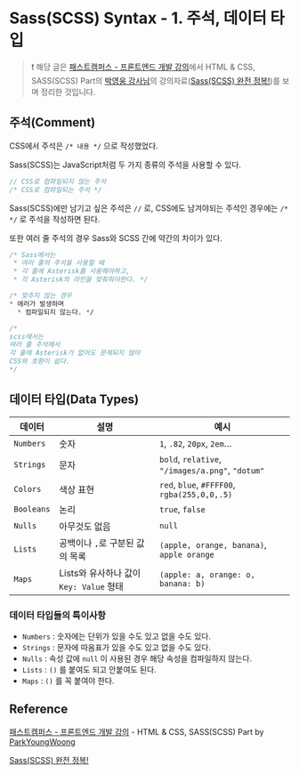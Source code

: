# Sass(SCSS) Syntax - 1. 주석, 데이터 타입

> ❗️ 해당 글은 [패스트캠퍼스 - 프론트엔드 개발 강의](https://www.fastcampus.co.kr/dev_online_react/)에서 HTML & CSS, SASS(SCSS) Part의 [박영웅 강사님](https://github.com/ParkYoungWoong)의 강의자료([Sass(SCSS) 완전 정복!](https://heropy.blog/2018/01/31/sass/))를 보며 정리한 것입니다.

## 주석(Comment)

CSS에서 주석은 `/* 내용 */` 으로 작성했었다.

Sass(SCSS)는 JavaScript처럼 두 가지 종류의 주석을 사용할 수 있다.

```scss
// CSS로 컴파일되지 않는 주석
/* CSS로 컴파일되는 주석 */
```

Sass(SCSS)에만 남기고 싶은 주석은 `//` 로, CSS에도 남겨야되는 주석인 경우에는 `/* */` 로 주석을 작성하면 된다.

또한 여러 줄 주석의 경우 Sass와 SCSS 간에 약간의 차이가 있다.

```sass
/* Sass에서는
 * 여러 줄의 주석을 사용할 때
 * 각 줄에 Asterisk를 사용해야하고,
 * 각 Asterisk의 라인을 맞춰줘야한다. */

/* 맞추지 않는 경우
* 에러가 발생하며
  * 컴파일되지 않는다. */
```

```scss
/*
scss에서는
여러 줄 주석에서 
각 줄에 Asterisk가 없어도 문제되지 않아
CSS와 호환이 쉽다.
*/
```

## 데이터 타입(Data Types)

| 데이터     | 설명                                    | 예시                                             |
| ---------- | --------------------------------------- | ------------------------------------------------ |
| `Numbers`  | 숫자                                    | `1`, `.82`, `20px`, `2em`…                       |
| `Strings`  | 문자                                    | `bold`, `relative`, `"/images/a.png"`, `"dotum"` |
| `Colors`   | 색상 표현                               | `red`, `blue`, `#FFFF00`, `rgba(255,0,0,.5)`     |
| `Booleans` | 논리                                    | `true`, `false`                                  |
| `Nulls`    | 아무것도 없음                           | `null`                                           |
| `Lists`    | 공백이나 `,`로 구분된 값의 목록         | `(apple, orange, banana)`, `apple orange`        |
| `Maps`     | Lists와 유사하나 값이 `Key: Value` 형태 | `(apple: a, orange: o, banana: b)`               |

### 데이터 타입들의 특이사항

- `Numbers` : 숫자에는 단위가 있을 수도 있고 없을 수도 있다.
- `Strings` : 문자에 따옴표가 있을 수도 있고 없을 수도 있다.
- `Nulls` : 속성 값에 `null` 이 사용된 경우 해당 속성을 컴파일하지 않는다.
- `Lists` : `()` 를 붙여도 되고 안붙여도 된다.
- `Maps` : `()` 를 꼭 붙여야 한다.

## Reference

[패스트캠퍼스 - 프론트엔드 개발 강의](https://www.fastcampus.co.kr/dev_online_react/) - HTML & CSS, SASS(SCSS) Part by [ParkYoungWoong](https://github.com/ParkYoungWoong)

[Sass(SCSS) 완전 정복!](https://heropy.blog/2018/01/31/sass/)
